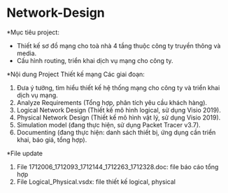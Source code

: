 # Network-Design
*Mục tiêu project: 
- Thiết kế sơ đồ mạng cho toà nhà 4 tầng thuộc công ty truyền thông và media.
- Cấu hình routing, triển khai dịch vụ mạng cho công ty.

*Nội dung Project Thiết kế mạng
Các giai đoạn:
1. Đưa ý tưởng, tìm hiểu thiết kế hệ thống mạng cho công ty và triển khai dịch vụ mạng.
2. Analyze Requirements (Tổng hợp, phân tích yêu cầu khách hàng).
3. Logical Network Design (Thiết kế mô hình logical, sử dụng Visio 2019).
3. Physical Network Design (Thiết kế mô hình vật lý, sử dụng Visio 2019).
4. Simulation model (đang thực hiện, sử dụng Packet Tracer v3.7).
5. Documenting (đang thực hiện: danh sách thiết bị, ứng dụng cần triển khai, báo giá, tổng hợp).

*File update
1. File 1712006_1712093_1712144_1712263_1712328.doc: file báo cáo tổng hợp
2. File Logical_Physical.vsdx: file thiết kế logical, physical
